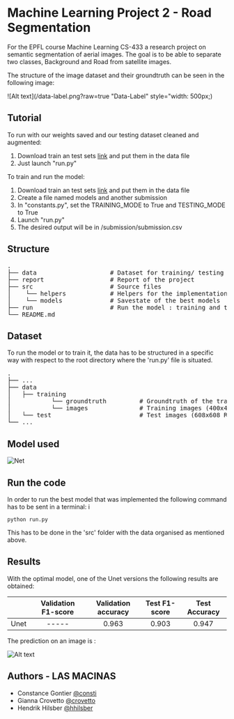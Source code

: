 # Machine Learning Project 2 - Road Segmentation 

For the EPFL course Machine Learning CS-433 a research project on semantic segmentation of aerial images. The goal is to be able to separate two classes, Background and Road from satellite images.

The structure of the image dataset and their groundtruth can be seen in the following image:

![Alt text](/data-label.png?raw=true "Data-Label" style="width: 500px;)


## Tutorial

To run with our weights saved and our testing dataset cleaned and augmented: 
1. Download train an test sets [link](https://www.aicrowd.com/challenges/epfl-ml-road-segmentation/dataset_files) and put them in the data file
2. Just launch "run.py"

To train and run the model: 
1. Download train an test sets [link](https://www.aicrowd.com/challenges/epfl-ml-road-segmentation/dataset_files) and put them in the data file
2. Create a file named models and another submission 
3. In "constants.py", set the TRAINING_MODE to True and TESTING_MODE to True 
4. Launch "run.py" 
7. The desired output will be in /submission/submission.csv

## Structure

<pre>
.  
├── data                    # Dataset for training/ testing the model  
├── report                  # Report of the project  
├── src                     # Source files
│    └── helpers            # Helpers for the implementation of the code  
│    └── models             # Savestate of the best models  
├── run                     # Run the model : training and testing
└── README.md  
</pre>

## Dataset

To run the model or to train it, the data has to be structured in a specific way with respect to the root directory where the 'run.py' file is situated. 

<pre>
.  
├── ...  
├── data  
│   ├── training  
│           └── groundtruth         # Groundtruth of the training images (400x400)  
│           └── images              # Training images (400x400 RGB)  
│   └── test                        # Test images (608x608 RGB)  
└── ...  
</pre>

## Model used

![Net](https://user-images.githubusercontent.com/26313021/151218916-fc29920a-4dd3-43a0-9a9c-f678f34cfc08.png)

## Run the code 
In order to run the best model that was implemented the following command has to be sent in a terminal: i
```
python run.py
```
This has to be done in the 'src' folder with the data organised as mentioned above.

## Results
With the optimal model, one of the Unet versions the following results are obtained:


|           | Validation F1-score | Validation accuracy   | Test F1-score | Test Accuracy |
|:---------:|:-------------------:|:---------------------:|:-------------:|:-------------:|
| Unet      |        -----        |         0.963         |     0.903     |     0.947     |

The prediction on an image is :

![Alt text](/results.png?raw=true "Dataset image / Corresponding Groundtruth")
## Authors - LAS MACINAS

- Constance Gontier [@consti](https://github.com/consti)
- Gianna Crovetto [@crovetto](https://github.com/crovetto)
- Hendrik Hilsber [@hhilsber](https://github.com/hhilsber)
